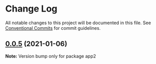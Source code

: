 # Change Log

All notable changes to this project will be documented in this file.
See [Conventional Commits](https://conventionalcommits.org) for commit guidelines.

## [0.0.5](https://github.com/milhous/module-federation-examples/compare/app2@0.0.4...app2@0.0.5) (2021-01-06)

**Note:** Version bump only for package app2
